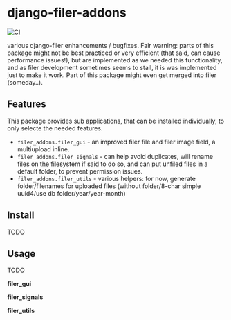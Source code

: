 # django-filer-addons


[![CI](https://github.com/bnzk/django-filer-aaddons/actions/workflows/ci.yml/badge.svg)](https://github.com/bnzk/django-filer-addons/actions/workflows/ci.yml)

[//]: # ([![PyPi Version]&#40;https://img.shields.io/pypi/v/django-filer-addons.svg "PyPi Version"&#41;]&#40;https://pypi.python.org/pypi/django-filer-addons/&#41;)

[//]: # ([![Licence]&#40;https://img.shields.io/pypi/l/django-filer-addons.svg "Licence"&#41;]&#40;https://pypi.python.org/pypi/django-filer-addons/&#41;)

various django-filer enhancements / bugfixes. Fair warning: parts of this package might not be
best practiced or very efficient (that said, can cause performance issues!), but are implemented
as we needed this functionality, and as filer development sometimes
seems to stall, it is was implemented just to make it work. Part of this package might even get merged
into filer (someday..).

Features
--------

This package provides sub applications, that can be installed individually, to only selecte the
needed features.

- `filer_addons.filer_gui` - an improved filer file and filer image field, a multiupload inline.
- `filer_addons.filer_signals` - can help avoid duplicates, will rename files on the filesystem if
  said to do so, and can put unfiled files in a default folder, to prevent permission issues.
- `filer_addons.filer_utils` - various helpers: for now, generate folder/filenames for uploaded
  files (without folder/8-char simple uuid4/use db folder/year/year-month)

Install
-------

TODO

Usage
-----

TODO

**filer_gui**

**filer_signals**

**filer_utils**
